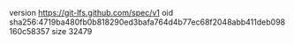 version https://git-lfs.github.com/spec/v1
oid sha256:4719ba480fb0b818290ed3bafa764d4b77ec68f2048abb411deb098160c58357
size 32479
